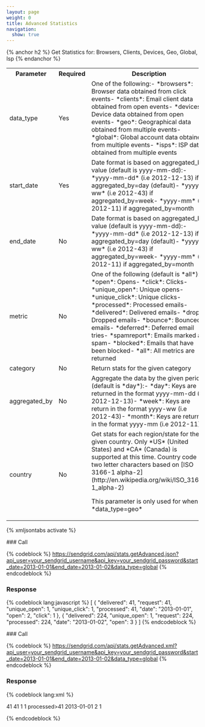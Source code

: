 ```yaml
---
layout: page
weight: 0
title: Advanced Statistics
navigation:
  show: true
---
```


{% anchor h2 %} Get Statistics for: Browsers, Clients, Devices, Geo, Global, Isp {% endanchor %}


<table class="table table-bordered table-striped">
   <tbody>
      <tr>
         <th>Parameter</th>
         <th>Required</th>
         <th>Description</th>
      </tr>
      <tr>
         <td>data_type</td>
         <td>Yes</td>
         <td>One of the following:-   *browsers*: Browser data obtained from click events-   *clients*: Email client data obtained from open events-   *devices*: Device data obtained from open events-   *geo*: Geographical data obtained from multiple events-   *global*: Global account data obtained from multiple events-   *isps*: ISP data obtained from multiple events</td>
      </tr>
      <tr>
         <td>start_date</td>
         <td>Yes</td>
         <td>Date format is based on aggregated_by value (default is yyyy-mm-dd):-   *yyyy-mm-dd* (i.e 2012-12-13) if aggregated_by=day (default)-   *yyyy-ww* (i.e 2012-43) if aggregated_by=week-   *yyyy-mm* (i.e 2012-11) if aggregated_by=month</td>
      </tr>
      <tr>
         <td>end_date</td>
         <td>No</td>
         <td>Date format is based on aggregated_by value (default is yyyy-mm-dd):-   *yyyy-mm-dd* (i.e 2012-12-13) if aggregated_by=day (default)-   *yyyy-ww* (i.e 2012-43) if aggregated_by=week-   *yyyy-mm* (i.e 2012-11) if aggregated_by=month</td>
      </tr>
      <tr>
         <td>metric</td>
         <td>No</td>
         <td>One of the following (default is *all*):-   *open*: Opens-   *click*: Clicks-   *unique_open*: Unique opens-   *unique_click*: Unique clicks-   *processed*: Processed emails-   *delivered*: Delivered emails-   *drop*: Dropped emails-   *bounce*: Bounced emails-   *deferred*: Deferred email tries-   *spamreport*: Emails marked as spam-   *blocked*: Emails that have been blocked-   *all*: All metrics are returned</td>
      </tr>
      <tr>
         <td>category</td>
         <td>No</td>
         <td>Return stats for the given category</td>
      </tr>
      <tr>
         <td>aggregated_by</td>
         <td>No</td>
         <td>Aggregate the data by the given period (default is *day*):-   *day*: Keys are returned in the format yyyy-mm-dd (i.e 2012-12-13)-   *week*: Keys are return in the format yyyy-ww (i.e 2012-43)-   *month*: Keys are return in the format yyyy-mm (i.e 2012-11)</td>
      </tr>
      <tr>
         <td>country</td>
         <td>No</td>
         <td>
            Get stats for each region/state for the given country. Only *US* (United States) and *CA* (Canada) is supported at this time. Country code is two letter characters based on [ISO 3166-1 alpha-2](http://en.wikipedia.org/wiki/ISO_3166-1_alpha-2)
            <p>This parameter is only used for when *data_type=geo*</p>
         </td>
      </tr>
   </tbody>
</table>

{% xmljsontabs activate %}

<div class="tab-content">
<div class="tab-pane active" id="activate-json">
### Call

{% codeblock %} https://sendgrid.com/api/stats.getAdvanced.json?api_user=your_sendgrid_username&api_key=your_sendgrid_password&start_date=2013-01-01&end_date=2013-01-02&data_type=global {% endcodeblock %}

### Response


{% codeblock lang:javascript %}
[
  {
    "delivered": 41,
    "request": 41,
    "unique_open": 1,
    "unique_click": 1,
    "processed": 41,
    "date": "2013-01-01",
    "open": 2,
    "click": 1
  },
  {
    "delivered": 224,
    "unique_open": 1,
    "request": 224,
    "processed": 224,
    "date": "2013-01-02",
    "open": 3
  }
]
{% endcodeblock %}


</div>
<div class="tab-pane" id="activate-xml">
### Call

{% codeblock %} https://sendgrid.com/api/stats.getAdvanced.xml?api_user=your_sendgrid_username&api_key=your_sendgrid_password&start_date=2013-01-01&end_date=2013-01-02&data_type=global {% endcodeblock %}

### Response


{% codeblock lang:xml %}
<?xml version="1.0" encoding="ISO-8859-1"?>

<?xml version="1.0" encoding="UTF-8" ?>
<stats>
   <day>
      <delivered>41</delivered>
      <request>41</request>
      <unique_open>1</unique_open>
      <unique_click>1</unique_click>
      processed&gt;41
   </day>
   <date>2013-01-01</date>
   <open>2</open>
   <click>1</click>
</stats>

{% endcodeblock %}


</div>
</div>

